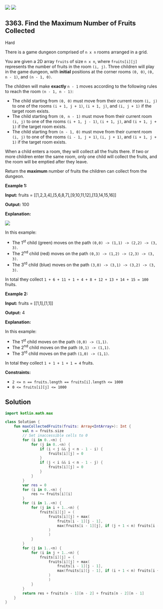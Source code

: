 [![](https://img.shields.io/github/stars/javadev/LeetCode-in-Kotlin?label=Stars&style=flat-square)](https://github.com/javadev/LeetCode-in-Kotlin)
[![](https://img.shields.io/github/forks/javadev/LeetCode-in-Kotlin?label=Fork%20me%20on%20GitHub%20&style=flat-square)](https://github.com/javadev/LeetCode-in-Kotlin/fork)

## 3363\. Find the Maximum Number of Fruits Collected

Hard

There is a game dungeon comprised of `n x n` rooms arranged in a grid.

You are given a 2D array `fruits` of size `n x n`, where `fruits[i][j]` represents the number of fruits in the room `(i, j)`. Three children will play in the game dungeon, with **initial** positions at the corner rooms `(0, 0)`, `(0, n - 1)`, and `(n - 1, 0)`.

The children will make **exactly** `n - 1` moves according to the following rules to reach the room `(n - 1, n - 1)`:

*   The child starting from `(0, 0)` must move from their current room `(i, j)` to one of the rooms `(i + 1, j + 1)`, `(i + 1, j)`, and `(i, j + 1)` if the target room exists.
*   The child starting from `(0, n - 1)` must move from their current room `(i, j)` to one of the rooms `(i + 1, j - 1)`, `(i + 1, j)`, and `(i + 1, j + 1)` if the target room exists.
*   The child starting from `(n - 1, 0)` must move from their current room `(i, j)` to one of the rooms `(i - 1, j + 1)`, `(i, j + 1)`, and `(i + 1, j + 1)` if the target room exists.

When a child enters a room, they will collect all the fruits there. If two or more children enter the same room, only one child will collect the fruits, and the room will be emptied after they leave.

Return the **maximum** number of fruits the children can collect from the dungeon.

**Example 1:**

**Input:** fruits = \[\[1,2,3,4],[5,6,8,7],[9,10,11,12],[13,14,15,16]]

**Output:** 100

**Explanation:**

![](https://assets.leetcode.com/uploads/2024/10/15/example_1.gif)

In this example:

*   The 1<sup>st</sup> child (green) moves on the path `(0,0) -> (1,1) -> (2,2) -> (3, 3)`.
*   The 2<sup>nd</sup> child (red) moves on the path `(0,3) -> (1,2) -> (2,3) -> (3, 3)`.
*   The 3<sup>rd</sup> child (blue) moves on the path `(3,0) -> (3,1) -> (3,2) -> (3, 3)`.

In total they collect `1 + 6 + 11 + 1 + 4 + 8 + 12 + 13 + 14 + 15 = 100` fruits.

**Example 2:**

**Input:** fruits = \[\[1,1],[1,1]]

**Output:** 4

**Explanation:**

In this example:

*   The 1<sup>st</sup> child moves on the path `(0,0) -> (1,1)`.
*   The 2<sup>nd</sup> child moves on the path `(0,1) -> (1,1)`.
*   The 3<sup>rd</sup> child moves on the path `(1,0) -> (1,1)`.

In total they collect `1 + 1 + 1 + 1 = 4` fruits.

**Constraints:**

*   `2 <= n == fruits.length == fruits[i].length <= 1000`
*   `0 <= fruits[i][j] <= 1000`

## Solution

```kotlin
import kotlin.math.max

class Solution {
    fun maxCollectedFruits(fruits: Array<IntArray>): Int {
        val n = fruits.size
        // Set inaccessible cells to 0
        for (i in 0..<n) {
            for (j in 0..<n) {
                if (i < j && j < n - 1 - i) {
                    fruits[i][j] = 0
                }
                if (j < i && i < n - 1 - j) {
                    fruits[i][j] = 0
                }
            }
        }
        var res = 0
        for (i in 0..<n) {
            res += fruits[i][i]
        }
        for (i in 1..<n) {
            for (j in i + 1..<n) {
                fruits[i][j] = (
                    fruits[i][j] + max(
                        fruits[i - 1][j - 1],
                        max(fruits[i - 1][j], if (j + 1 < n) fruits[i - 1][j + 1] else 0),
                    )
                    )
            }
        }
        for (j in 1..<n) {
            for (i in j + 1..<n) {
                fruits[i][j] = (
                    fruits[i][j] + max(
                        fruits[i - 1][j - 1],
                        max(fruits[i][j - 1], if (i + 1 < n) fruits[i + 1][j - 1] else 0),
                    )
                    )
            }
        }
        return res + fruits[n - 1][n - 2] + fruits[n - 2][n - 1]
    }
}
```